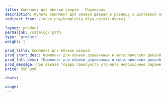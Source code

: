 ```yaml
---
title: Комплект для обивки дверей - Поролоныч
description: Купить Комплект для обивки дверей в розницу с доставкой по Москве.
redirect_from: /index.php/komplekty-dlya-obivki-dverej

layout: product
permalink: /catalog/:path
type: "product"
weight: 1

prod_title: Комплект для обивки дверей
prod_short_desc: Комплект для обивки деревянных и металлических дверей на базе искусственной кожи. В нём Вы найдёте всё необходимое для реставрации старой обивки.
prod_full_desc: "Комплект для обивки деревянных и металлических дверей на базе искусственной кожи. В нём Вы найдёте всё необходимое для реставрации старой обивки. Готовые комплекты для обивки двери с одной стороны включают в себя:<br /><br />- полотно винилискожи 2,1х0,93м<br />- поролон 10 мм<br />- валики<br />- гвозди декоративные<br />- гвозди металлические."
prod_message: При заказе товара пожалуйста уточните необходимые параметры (цвет и количество).
price: 950 руб.

chars:

usage:
---
```


